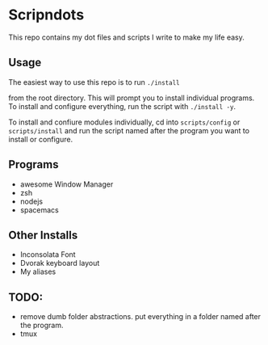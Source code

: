 # Scripndots

This repo contains my dot files and scripts I write to make my life easy.

## Usage

The easiest way to use this repo is to run
```./install```

from the root directory. This will prompt you to install
individual programs. To install and configure everything,
run the script with
```./install -y```.

To install and confiure modules individually, cd into
```scripts/config``` or ```scripts/install``` and run
the script named after the program you want to install
or configure.

## Programs

* awesome Window Manager
* zsh
* nodejs
* spacemacs

## Other Installs

* Inconsolata Font
* Dvorak keyboard layout
* My aliases

## TODO:

* remove dumb folder abstractions. put everything in a folder named after the program.
* tmux
